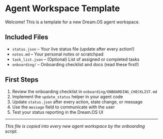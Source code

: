 # Agent Workspace Template

Welcome! This is a template for a new Dream.OS agent workspace.

## Included Files
- `status.json` – Your live status file (update after every action!)
- `notes.md` – Your personal notes or scratchpad
- `task_list.json` – (Optional) List of assigned or completed tasks
- `onboarding/` – Onboarding checklist and docs (read these first!)

## First Steps
1. Review the onboarding checklist in `onboarding/ONBOARDING_CHECKLIST.md`
2. Implement the `update_status` helper in your agent code
3. Update `status.json` after every action, state change, or message
4. Use the `message` field to communicate with the user
5. Test your status reporting in the Dream.OS UI

---
*This file is copied into every new agent workspace by the onboarding script.* 